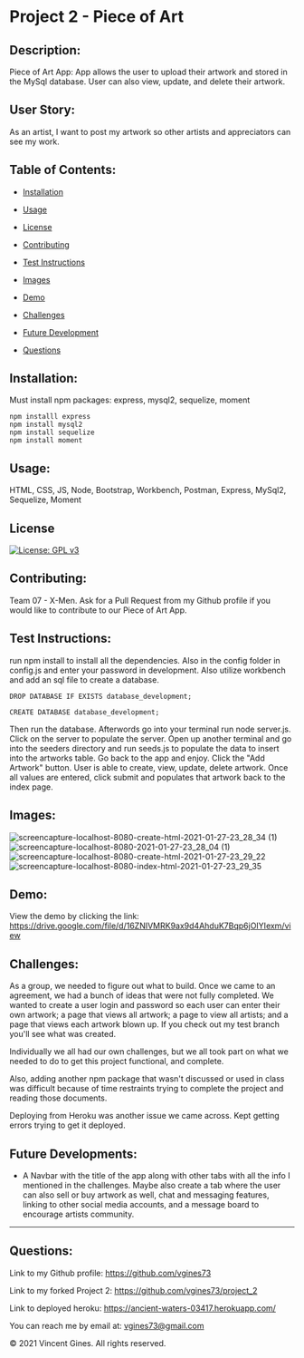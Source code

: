 # Project 2 - Piece of Art

## Description:
Piece of Art App: App allows the user to upload their artwork and stored in the MySql database. User can also view, update, and delete their artwork.

## User Story:
As an artist, I want to post my artwork so other artists and appreciators can see my work.

## Table of Contents:

* [Installation](#Installation)

* [Usage](#Usage)

* [License](#License)

* [Contributing](#Contributing)

* [Test Instructions](#Test-Instructions)

* [Images](#Images)

* [Demo](#Demo)

* [Challenges](#Challenges)

* [Future Development](#Future-Development)

* [Questions](#Questions)

## Installation:
Must install npm packages:
express, mysql2, sequelize, moment

    npm installl express
    npm install mysql2
    npm install sequelize
    npm install moment

## Usage:
HTML, CSS, JS, Node, Bootstrap, Workbench, Postman, Express, MySql2, Sequelize, Moment

## License
[![License: GPL v3](https://img.shields.io/badge/License-GPLv3-blue.svg)](https://www.gnu.org/licenses/gpl-3.0)

## Contributing:
Team 07 - X-Men. Ask for a Pull Request from my Github profile if you would like to contribute to our Piece of Art App.

## Test Instructions:
run npm install to install all the dependencies. Also in the config folder in config.js and enter your password in development. Also utilize workbench and add an sql file to create a database.

    DROP DATABASE IF EXISTS database_development;

    CREATE DATABASE database_development;

Then run the database. Afterwords go into your terminal run node server.js. Click on the server to populate the server. Open up another terminal and go into the seeders directory and run seeds.js to populate the data to insert into the artworks table. Go back to the app and enjoy. Click the "Add Artwork" button. User is able to create, view, update, delete artwork. Once all values are entered, click submit and populates that artwork back to the index page. 


## Images:
![screencapture-localhost-8080-create-html-2021-01-27-23_28_34 (1)](https://user-images.githubusercontent.com/71681031/106105187-69e98680-60f8-11eb-904d-b961e211c1ae.png)
![screencapture-localhost-8080-2021-01-27-23_28_04 (1)](https://user-images.githubusercontent.com/71681031/106105191-6b1ab380-60f8-11eb-9f91-3784bec9e043.png)
![screencapture-localhost-8080-create-html-2021-01-27-23_29_22](https://user-images.githubusercontent.com/71681031/106105178-681fc300-60f8-11eb-9441-a2b57f6a9a93.png)
![screencapture-localhost-8080-index-html-2021-01-27-23_29_35](https://user-images.githubusercontent.com/71681031/106105174-6655ff80-60f8-11eb-8b00-e19f7bc3dec5.png)


## Demo:
View the demo by clicking the link: https://drive.google.com/file/d/16ZNIVMRK9ax9d4AhduK7Bqp6jOIYIexm/view


## Challenges:
As a group, we needed to figure out what to build. Once we came to an agreement, we had a bunch of ideas that were not fully completed. We wanted to create a user login and password so each user can enter their own artwork; a page that views all artwork; a page to view all artists; and a page that views each artwork blown up. If you check out my test branch you'll see what was created. 


Individually we all had our own challenges, but we all took part on what we needed to do to get this project functional, and complete. 


Also, adding another npm package that wasn't discussed or used in class was difficult because of time restraints trying to complete the project and reading those documents. 

Deploying from Heroku was another issue we came across. Kept getting errors trying to get it deployed.

## Future Developments:
- A Navbar with the title of the app along with other tabs with all the info I mentioned in the challenges. Maybe also create a tab where the user can also sell or buy artwork as well, chat and messaging features, linking to other social media accounts, and a message board to encourage artists community.

---
## Questions:

Link to my Github profile: https://github.com/vgines73

Link to my forked Project 2: https://github.com/vgines73/project_2

Link to deployed heroku: https://ancient-waters-03417.herokuapp.com/

You can reach me by email at: vgines73@gmail.com

© 2021 Vincent Gines. All rights reserved. 